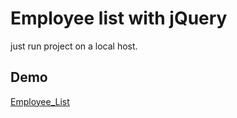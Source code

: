 # Employee list with jQuery

just run project on a local host.

## Demo

[Employee_List](http://pouya-shekari.gigfa.com/jQuery/)
